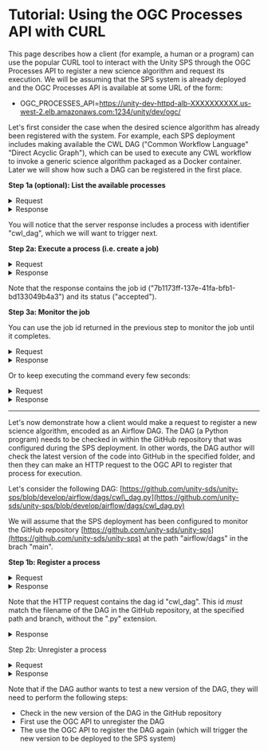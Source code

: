 # Tutorial: Using the OGC Processes API with CURL

This page describes how a client (for example, a human or a program) can use the popular CURL tool to interact with the Unity SPS through the OGC Processes API to register a new science algorithm and request its execution. We will be assuming that the SPS system is already deployed and the OGC Processes API is available at some URL of the form:&#x20;

* OGC\_PROCESSES\_API=https://unity-dev-httpd-alb-XXXXXXXXXX.us-west-2.elb.amazonaws.com:1234/unity/dev/ogc/

Let's first consider the case when the desired science algorithm has already been registered with the system. For example, each SPS deployment includes making available the CWL DAG ("Common Workflow Language" "Direct Acyclic Graph"), which can be used to execute any CWL workflow to invoke a generic science algorithm packaged as a Docker container. Later we will show how such a DAG can be registered in the first place.

**Step 1a (optional): List the available processes**



<details>

<summary>Request</summary>

curl -k -X GET "${OGC\_PROCESSES\_API}/processes" | jq

</details>

<details>

<summary>Response</summary>

{

&#x20; "processes": \[

&#x20;   {

&#x20;     "title": "Generic CWL Process",

&#x20;     "description": "This process executes any CWL workflow.",

&#x20;     "keywords": null,

&#x20;     "metadata": null,

&#x20;     "id": "cwl\_dag",

&#x20;     "version": "1.0.0",

&#x20;     "jobControlOptions": \[

&#x20;       "async-execute"

&#x20;     ],

&#x20;     "links": null

&#x20;   },

&#x20;   {

&#x20;     "title": "Karpenter Test Process",

&#x20;     "description": "This process tests Karpenter node provisioning with different instance types.",

&#x20;     "keywords": null,

&#x20;     "metadata": null,

&#x20;     "id": "karpenter\_test",

&#x20;     "version": "1.0.0",

&#x20;     "jobControlOptions": \[

&#x20;       "async-execute"

&#x20;     ],

&#x20;     "links": null

&#x20;   },

&#x20;   {

&#x20;     "title": "SBG Preprocess CWL Workflow",

&#x20;     "description": "This process executes the SBG Preprocess Workflow using CWL.",

&#x20;     "keywords": null,

&#x20;     "metadata": null,

&#x20;     "id": "sbg\_preprocess\_cwl\_dag",

&#x20;     "version": "1.0.0",

&#x20;     "jobControlOptions": \[

&#x20;       "async-execute"

&#x20;     ],

&#x20;     "links": null

&#x20;   }

&#x20; ],

&#x20; "links": \[]

}

</details>

You will notice that the server response includes a process with identifier "cwl\_dag", which we will want to trigger next.

**Step 2a: Execute a process (i.e. create a job)**

<details>

<summary>Request</summary>

&#x20;curl -s -X POST "${OGC\_PROCESSES\_API}/processes/cwl\_dag/execution" \\

-H "Content-Type: application/json" \\

-H "Prefer: respond-async" \\

\--data-binary @- << EOF | jq '.'

{

&#x20; "inputs": {

&#x20;   "cwl\_workflow": "https://raw.githubusercontent.com/unity-sds/sbg-workflows/main/preprocess/sbg-preprocess-workflow.cwl",

&#x20;   "cwl\_args": "https://raw.githubusercontent.com/unity-sds/sbg-workflows/main/preprocess/sbg-preprocess-workflow.dev.yml",

&#x20;   "request\_instance\_type": "r7i.xlarge",

&#x20;   "request\_storage": "10Gi"&#x20;

&#x20; },

&#x20; "outputs": {

&#x20;   "result": {

&#x20;     "transmissionMode": "reference"

&#x20;   }

&#x20; }

}

EOF

</details>

<details>

<summary>Response</summary>

\[

&#x20; \[

&#x20;   "process\_id",

&#x20;   "cwl\_dag"

&#x20; ],

&#x20; \[

&#x20;   "type",

&#x20;   "process"

&#x20; ],

&#x20; \[

&#x20;   "job\_id",

&#x20;   "7b1173ff-137e-41fa-bfb1-bd133049b4a3"

&#x20; ],

&#x20; \[

&#x20;   "status",

&#x20;   "accepted"

&#x20; ],

&#x20; \[

&#x20;   "message",

&#x20;   null

&#x20; ],

&#x20; \[

&#x20;   "exception",

&#x20;   null

&#x20; ],

&#x20; \[

&#x20;   "created",

&#x20;   "2025-01-29T20:33:05.521710"

&#x20; ],

&#x20; \[

&#x20;   "started",

&#x20;   null

&#x20; ],

&#x20; \[

&#x20;   "finished",

&#x20;   null

&#x20; ],

&#x20; \[

&#x20;   "updated",

&#x20;   "2025-01-29T20:33:05.521715"

&#x20; ],

&#x20; \[

&#x20;   "progress",

&#x20;   null

&#x20; ],

&#x20; \[

&#x20;   "links",

&#x20;   null

&#x20; ]

]

</details>

Note that the response contains the job id ("7b1173ff-137e-41fa-bfb1-bd133049b4a3") and its status ("accepted").&#x20;

**Step 3a: Monitor the job**

You can use the job id returned in the previous step to monitor the job until it completes.

<details>

<summary>Request</summary>

JOB\_ID=7b1173ff-137e-41fa-bfb1-bd133049b4a3

curl "${OGC\_PROCESSES\_API}/jobs/${JOB\_ID}"

</details>

<details>

<summary>Response</summary>

{

&#x20; "processID": "cwl\_dag",

&#x20; "type": "process",

&#x20; "jobID": "7b1173ff-137e-41fa-bfb1-bd133049b4a3",

&#x20; "status": "running",

&#x20; "message": null,

&#x20; "exception": null,

&#x20; "created": "2025-01-29T20:33:05.521710Z",

&#x20; "started": null,

&#x20; "finished": null,

&#x20; "updated": "2025-01-29T20:41:47.598612Z",

&#x20; "progress": null,

&#x20; "links": null

}

</details>

Or to keep executing the command every few seconds:

<details>

<summary>Request</summary>

watch -n 5 "curl -s "${OGC\_PROCESSES\_API}/jobs/${JOB\_ID}" | jq"

</details>

<details>

<summary>Response</summary>

{

&#x20; "processID": "cwl\_dag",

&#x20; "type": "process",

&#x20; "jobID": "7b1173ff-137e-41fa-bfb1-bd133049b4a3",

&#x20; "status": "successful",

&#x20; "message": null,

&#x20; "exception": null,

&#x20; "created": "2025-01-29T20:33:05.521710Z",

&#x20; "started": null,

&#x20; "finished": "2025-01-29T20:48:11.943940Z",

&#x20; "updated": "2025-01-29T20:58:31.094170Z",

&#x20; "progress": null,

&#x20; "links": null

}

</details>

***

Let's now demonstrate how a client would make a request to register a new science algorithm, encoded as an Airflow DAG. The DAG (a Python program) needs to be checked in within the GitHub repository that was configured during the SPS deployment. In other words, the DAG author will check the latest version of the code into GitHub in the specified folder, and then they can make an HTTP request to the OGC API to register that process for execution.&#x20;

Let's consider the following DAG: [https://github.com/unity-sds/unity-sps/blob/develop/airflow/dags/cwl\_dag.py](https://github.com/unity-sds/unity-sps/blob/develop/airflow/dags/cwl_dag.py)

We will assume that the SPS deployment has been configured to monitor the GitHub repository [https://github.com/unity-sds/unity-sps](https://github.com/unity-sds/unity-sps) at the path "airflow/dags" in the brach "main".

**Step 1b: Register a process**

<details>

<summary>Request</summary>

curl -k -v -X POST -H "Expect:" -H "Content-Type: application/json; charset=utf-8" --data-binary @"./cwl\_dag.json" "${OGC\_PROCESSES\_API}/processes"

where:

cat cwl\_dag.json&#x20;

{

&#x20; "executionUnit": {

&#x20;   "image": "ghcr.io/unity-sds/unity-sps/sps-docker-cwl:2.4.0",

&#x20;   "type": "docker"

&#x20; },

&#x20; "processDescription": {

&#x20;   "description": "This process executes any CWL workflow.",

&#x20;   "id": "cwl\_dag",

&#x20;   "inputs": {

&#x20;     "cwl\_args": {

&#x20;       "description": "The URL of the CWL workflow's YAML parameters file",

&#x20;       "maxOccurs": 1,

&#x20;       "minOccurs": 1,

&#x20;       "schema": {

&#x20;         "format": "uri",

&#x20;         "type": "string"

&#x20;       },

&#x20;       "title": "CWL Workflow Parameters URL"

&#x20;     },

&#x20;     "cwl\_workflow": {

&#x20;       "description": "The URL of the CWL workflow",

&#x20;       "maxOccurs": 1,

&#x20;       "minOccurs": 1,

&#x20;       "schema": {

&#x20;         "format": "uri",

&#x20;         "type": "string"

&#x20;       },

&#x20;       "title": "CWL Workflow URL"

&#x20;     },

&#x20;     "request\_instance\_type": {

&#x20;       "description": "The specific EC2 instance type requested for the job",

&#x20;       "maxOccurs": 1,

&#x20;       "minOccurs": 1,

&#x20;       "schema": {

&#x20;         "type": "string"

&#x20;       },

&#x20;       "title": "Requested EC2 Type"

&#x20;     },

&#x20;     "request\_storage": {

&#x20;       "description": "The amount of storage requested for the job",

&#x20;       "maxOccurs": 1,

&#x20;       "minOccurs": 1,

&#x20;       "schema": {

&#x20;         "type": "string"

&#x20;       },

&#x20;       "title": "Requested Storage"

&#x20;     }

&#x20;   },

&#x20;   "jobControlOptions": \[

&#x20;     "async-execute"

&#x20;   ],

&#x20;   "outputs": {

&#x20;     "result": {

&#x20;       "description": "The result of the SBG Preprocess Workflow execution",

&#x20;       "schema": {

&#x20;         "$ref": "some-ref"

&#x20;       },

&#x20;       "title": "Process Result"

&#x20;     }

&#x20;   },

&#x20;   "title": "Generic CWL Process",

&#x20;   "version": "1.0.0"

&#x20; }

}

</details>

<details>

<summary>Response</summary>

< HTTP/1.1 201 Created

< Date: Thu, 30 Jan 2025 15:06:26 GMT

< Content-Length: 37

< Connection: keep-alive

< Server: uvicorn

Process cwl\_dag deployed successfully%       &#x20;

</details>

Note that the HTTP request contains the dag id "cwl\_dag". This id _must_ match the filename of the DAG in the GitHub repository, at the specified path and branch, without the ".py" extension.

<details>

<summary>Response</summary>

< HTTP/1.1 201 Created

< Date: Thu, 30 Jan 2025 11:55:45 GMT

< Content-Length: 37

< Connection: keep-alive

< Server: uvicorn



Process cwl\_dag deployed successfully%                &#x20;

</details>

Step 2b: Unregister a process

<details>

<summary>Request</summary>

curl -kv -X DELETE -H "Content-Type: application/json; charset=utf-8" "${OGC\_PROCESSES\_API}/processes/cwl\_dag"

</details>

<details>

<summary>Response</summary>

< HTTP/1.1 204 No Content

< Date: Thu, 30 Jan 2025 15:05:34 GMT

< Connection: keep-alive

< Server: uvicorn

</details>

Note that if the DAG author wants to test a new version of the DAG, they will need to perform the following steps:

* Check in the new version of the DAG in the GitHub repository
* First use the OGC API to unregister the DAG
* The use the OGC API to register the DAG again (which will trigger the new version to be deployed to the SPS system)
